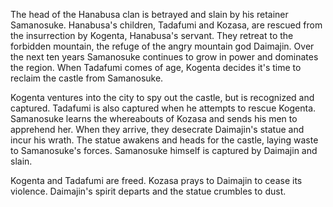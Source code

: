 <!-- Daimajin (1966) -->

The head of the Hanabusa clan is betrayed and slain by his retainer Samanosuke. Hanabusa's children, Tadafumi and Kozasa, are rescued from the insurrection by Kogenta, Hanabusa's servant. They retreat to the forbidden mountain, the refuge of the angry mountain god Daimajin. Over the next ten years Samanosuke continues to grow in power and dominates the region. When Tadafumi comes of age, Kogenta decides it's time to reclaim the castle from Samanosuke.

Kogenta ventures into the city to spy out the castle, but is recognized and captured. Tadafumi is also captured when he attempts to rescue Kogenta. Samanosuke learns the whereabouts of Kozasa and sends his men to apprehend her. When they arrive, they desecrate Daimajin's statue and incur his wrath. The statue awakens and heads for the castle, laying waste to Samanosuke's forces. Samanosuke himself is captured by Daimajin and slain.

Kogenta and Tadafumi are freed. Kozasa prays to Daimajin to cease its violence. Daimajin's spirit departs and the statue crumbles to dust.